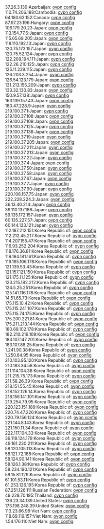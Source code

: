 37.26.3.139:Azerbaijan: [ovpn config](vpn/37_26_3_139.ovpn)  
110.74.206.188:Cambodia: [ovpn config](vpn/110_74_206_188.ovpn)  
64.180.62.152:Canada: [ovpn config](vpn/64_180_62_152.ovpn)  
87.97.23.196:Hungary: [ovpn config](vpn/87_97_23_196.ovpn)  
106.179.20.23:Japan: [ovpn config](vpn/106_179_20_23.ovpn)  
113.154.77.6:Japan: [ovpn config](vpn/113_154_77_6.ovpn)  
115.65.69.205:Japan: [ovpn config](vpn/115_65_69_205.ovpn)  
118.110.192.13:Japan: [ovpn config](vpn/118_110_192_13.ovpn)  
120.75.173.157:Japan: [ovpn config](vpn/120_75_173_157.ovpn)  
120.75.52.124:Japan: [ovpn config](vpn/120_75_52_124.ovpn)  
122.208.194.111:Japan: [ovpn config](vpn/122_208_194_111.ovpn)  
122.26.210.125:Japan: [ovpn config](vpn/122_26_210_125.ovpn)  
125.11.239.115:Japan: [ovpn config](vpn/125_11_239_115.ovpn)  
126.203.3.254:Japan: [ovpn config](vpn/126_203_3_254.ovpn)  
126.54.123.179:Japan: [ovpn config](vpn/126_54_123_179.ovpn)  
131.213.155.209:Japan: [ovpn config](vpn/131_213_155_209.ovpn)  
133.32.130.83:Japan: [ovpn config](vpn/133_32_130_83.ovpn)  
150.9.57.138:Japan: [ovpn config](vpn/150_9_57_138.ovpn)  
163.139.157.43:Japan: [ovpn config](vpn/163_139_157_43.ovpn)  
180.47.228.9:Japan: [ovpn config](vpn/180_47_228_9.ovpn)  
219.100.37.1:Japan: [ovpn config](vpn/219_100_37_1.ovpn)  
219.100.37.108:Japan: [ovpn config](vpn/219_100_37_108.ovpn)  
219.100.37.109:Japan: [ovpn config](vpn/219_100_37_109.ovpn)  
219.100.37.125:Japan: [ovpn config](vpn/219_100_37_125.ovpn)  
219.100.37.138:Japan: [ovpn config](vpn/219_100_37_138.ovpn)  
219.100.37.19:Japan: [ovpn config](vpn/219_100_37_19.ovpn)  
219.100.37.205:Japan: [ovpn config](vpn/219_100_37_205.ovpn)  
219.100.37.211:Japan: [ovpn config](vpn/219_100_37_211.ovpn)  
219.100.37.213:Japan: [ovpn config](vpn/219_100_37_213.ovpn)  
219.100.37.22:Japan: [ovpn config](vpn/219_100_37_22.ovpn)  
219.100.37.4:Japan: [ovpn config](vpn/219_100_37_4.ovpn)  
219.100.37.50:Japan: [ovpn config](vpn/219_100_37_50.ovpn)  
219.100.37.58:Japan: [ovpn config](vpn/219_100_37_58.ovpn)  
219.100.37.67:Japan: [ovpn config](vpn/219_100_37_67.ovpn)  
219.100.37.7:Japan: [ovpn config](vpn/219_100_37_7.ovpn)  
219.100.37.90:Japan: [ovpn config](vpn/219_100_37_90.ovpn)  
220.108.157.75:Japan: [ovpn config](vpn/220_108_157_75.ovpn)  
222.228.224.3:Japan: [ovpn config](vpn/222_228_224_3.ovpn)  
36.13.40.214:Japan: [ovpn config](vpn/36_13_40_214.ovpn)  
39.110.137.186:Japan: [ovpn config](vpn/39_110_137_186.ovpn)  
59.135.172.157:Japan: [ovpn config](vpn/59_135_172_157.ovpn)  
60.135.227.57:Japan: [ovpn config](vpn/60_135_227_57.ovpn)  
60.144.123.121:Japan: [ovpn config](vpn/60_144_123_121.ovpn)  
112.187.212.151:Korea Republic of: [ovpn config](vpn/112_187_212_151.ovpn)  
112.212.45.217:Korea Republic of: [ovpn config](vpn/112_212_45_217.ovpn)  
114.207.155.47:Korea Republic of: [ovpn config](vpn/114_207_155_47.ovpn)  
116.93.252.204:Korea Republic of: [ovpn config](vpn/116_93_252_204.ovpn)  
118.176.36.81:Korea Republic of: [ovpn config](vpn/118_176_36_81.ovpn)  
119.194.181.161:Korea Republic of: [ovpn config](vpn/119_194_181_161.ovpn)  
119.195.106.178:Korea Republic of: [ovpn config](vpn/119_195_106_178.ovpn)  
121.139.53.43:Korea Republic of: [ovpn config](vpn/121_139_53_43.ovpn)  
121.157.121.150:Korea Republic of: [ovpn config](vpn/121_157_121_150.ovpn)  
121.175.11.125:Korea Republic of: [ovpn config](vpn/121_175_11_125.ovpn)  
123.215.182.212:Korea Republic of: [ovpn config](vpn/123_215_182_212.ovpn)  
124.5.25.251:Korea Republic of: [ovpn config](vpn/124_5_25_251.ovpn)  
125.141.116.178:Korea Republic of: [ovpn config](vpn/125_141_116_178.ovpn)  
14.51.65.73:Korea Republic of: [ovpn config](vpn/14_51_65_73.ovpn)  
175.115.10.42:Korea Republic of: [ovpn config](vpn/175_115_10_42.ovpn)  
175.115.241.107:Korea Republic of: [ovpn config](vpn/175_115_241_107.ovpn)  
175.115.74.175:Korea Republic of: [ovpn config](vpn/175_115_74_175.ovpn)  
175.200.221.81:Korea Republic of: [ovpn config](vpn/175_200_221_81.ovpn)  
175.211.213.144:Korea Republic of: [ovpn config](vpn/175_211_213_144.ovpn)  
180.69.102.178:Korea Republic of: [ovpn config](vpn/180_69_102_178.ovpn)  
182.210.219.109:Korea Republic of: [ovpn config](vpn/182_210_219_109.ovpn)  
183.107.147.201:Korea Republic of: [ovpn config](vpn/183_107_147_201.ovpn)  
183.107.88.25:Korea Republic of: [ovpn config](vpn/183_107_88_25.ovpn)  
1.241.90.38:Korea Republic of: [ovpn config](vpn/1_241_90_38.ovpn)  
1.250.64.95:Korea Republic of: [ovpn config](vpn/1_250_64_95.ovpn)  
210.103.95.120:Korea Republic of: [ovpn config](vpn/210_103_95_120.ovpn)  
210.183.34.58:Korea Republic of: [ovpn config](vpn/210_183_34_58.ovpn)  
211.114.104.38:Korea Republic of: [ovpn config](vpn/211_114_104_38.ovpn)  
211.215.75.173:Korea Republic of: [ovpn config](vpn/211_215_75_173.ovpn)  
211.58.26.39:Korea Republic of: [ovpn config](vpn/211_58_26_39.ovpn)  
218.151.55.45:Korea Republic of: [ovpn config](vpn/218_151_55_45.ovpn)  
218.152.126.14:Korea Republic of: [ovpn config](vpn/218_152_126_14.ovpn)  
218.156.141.101:Korea Republic of: [ovpn config](vpn/218_156_141_101.ovpn)  
219.254.79.95:Korea Republic of: [ovpn config](vpn/219_254_79_95.ovpn)  
220.123.151.189:Korea Republic of: [ovpn config](vpn/220_123_151_189.ovpn)  
220.74.47.226:Korea Republic of: [ovpn config](vpn/220_74_47_226.ovpn)  
220.79.156.124:Korea Republic of: [ovpn config](vpn/220_79_156_124.ovpn)  
221.144.8.143:Korea Republic of: [ovpn config](vpn/221_144_8_143.ovpn)  
221.150.11.34:Korea Republic of: [ovpn config](vpn/221_150_11_34.ovpn)  
222.117.104.33:Korea Republic of: [ovpn config](vpn/222_117_104_33.ovpn)  
39.119.124.179:Korea Republic of: [ovpn config](vpn/39_119_124_179.ovpn)  
49.161.230.211:Korea Republic of: [ovpn config](vpn/49_161_230_211.ovpn)  
58.120.105.113:Korea Republic of: [ovpn config](vpn/58_120_105_113.ovpn)  
58.121.72.188:Korea Republic of: [ovpn config](vpn/58_121_72_188.ovpn)  
58.124.90.141:Korea Republic of: [ovpn config](vpn/58_124_90_141.ovpn)  
58.126.1.38:Korea Republic of: [ovpn config](vpn/58_126_1_38.ovpn)  
58.234.190.121:Korea Republic of: [ovpn config](vpn/58_234_190_121.ovpn)  
59.15.81.129:Korea Republic of: [ovpn config](vpn/59_15_81_129.ovpn)  
61.101.53.11:Korea Republic of: [ovpn config](vpn/61_101_53_11.ovpn)  
61.253.126.195:Korea Republic of: [ovpn config](vpn/61_253_126_195.ovpn)  
87.251.126.111:Russian Federation: [ovpn config](vpn/87_251_126_111.ovpn)  
49.228.70.195:Thailand: [ovpn config](vpn/49_228_70_195.ovpn)  
136.23.34.139:United States: [ovpn config](vpn/136_23_34_139.ovpn)  
173.198.248.39:United States: [ovpn config](vpn/173_198_248_39.ovpn)  
113.23.66.98:Viet Nam: [ovpn config](vpn/113_23_66_98.ovpn)  
118.69.119.157:Viet Nam: [ovpn config](vpn/118_69_119_157.ovpn)  
1.54.176.110:Viet Nam: [ovpn config](vpn/1_54_176_110.ovpn)  
